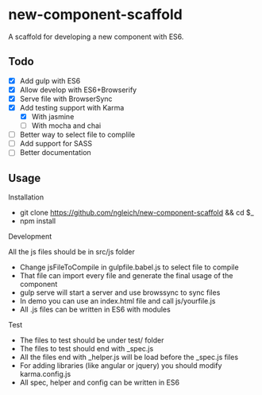 new-component-scaffold
===
A scaffold for developing a new component with ES6.

Todo
---
- [x] Add gulp with ES6
- [x] Allow develop with ES6+Browserify
- [x] Serve file with BrowserSync
- [x] Add testing support with Karma
  - [x] With jasmine
  - [ ] With mocha and chai
- [ ] Better way to select file to complile
- [ ] Add support for SASS
- [ ] Better documentation

Usage
---
Installation
- git clone https://github.com/ngleich/new-component-scaffold && cd $_
- npm install

Development

All the js files should be in src/js folder
- Change jsFileToCompile in gulpfile.babel.js to select file to compile
- That file can import every file and generate the final usage of the component
- gulp serve will start a server and use browssync to sync files
- In demo you can use an index.html file and call js/yourfile.js
- All .js files can be written in ES6 with modules

Test
- The files to test should be under test/ folder
- The files to test should end with _spec.js
- All the files end with _helper.js will be load before the _spec.js files
- For adding libraries (like angular or jquery) you should modify karma.config.js
- All spec, helper and config can be written in ES6